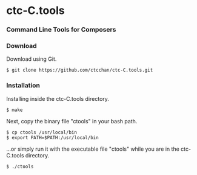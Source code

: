 # ctc-C.tools
### Command Line Tools for Composers

### Download
Download using Git.

    $ git clone https://github.com/ctcchan/ctc-C.tools.git

### Installation
Installing inside the ctc-C.tools directory.

    $ make

Next, copy the binary file "ctools" in your bash path.

    $ cp ctools /usr/local/bin
    $ export PATH=$PATH:/usr/local/bin

...or simply run it with the executable file "ctools" while you are in the ctc-C.tools directory.

    $ ./ctools
